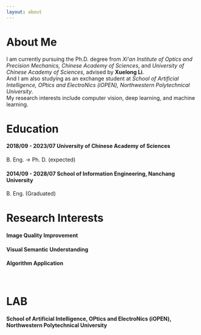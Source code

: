 ```yaml
---
layout: about 
---
```


# About Me
I am currently pursuing the Ph.D. degree from _Xi'an Institute of Optics and Precision Mechanics, Chinese Academy of Sciences_, and _University of Chinese Academy of Sciences_, advised by __Xuelong Li__. <br/>
And I am also studying as an exchange student at _School of Artificial Intelligence, OPtics and ElectroNics (iOPEN), Northwestern Polytechnical University_. <br/>
My research interests include computer vision, deep learning, and machine learning. 
<br/>

# Education
#### 2018/09 - 2023/07    University of Chinese Academy of Sciences 
B. Eng. -> Ph. D. (expected)
#### 2014/09 - 2028/07    School of Information Engineering, Nanchang University
B. Eng. (Graduated)
<br/>

# Research Interests
#### Image Quality Improvement
#### Visual Semantic Understanding
#### Algorithm Application
<br/>

# LAB
#### School of Artificial Intelligence, OPtics and ElectroNics (iOPEN), Northwestern Polytechnical University
<br/>
